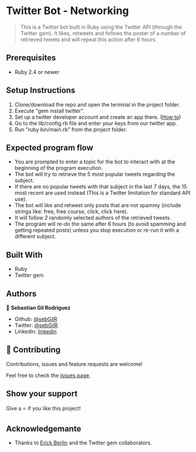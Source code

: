 # Twitter Bot - Networking

> This is a Twitter bot built in Ruby using the Twitter API (through the Twitter gem). It likes, retweets and follows the poster of a number of retrieved tweets and will repeat this action after 6 hours.

## Prerequisites

- Ruby 2.4 or newer

## Setup Instructions

1. Clone/download the repo and open the terminal in the project folder.
2. Execute "gem install twitter".
3. Set up a twitter developer account and create an app there. ([How to](https://www.extly.com/docs/autotweetng_joocial/tutorials/how-to-auto-post-from-joomla-to-twitter/apply-for-a-twitter-developer-account/#apply-for-a-developer-account))
4. Go to the lib/config.rb file and enter your keys from our twitter app.
5. Run "ruby bin/main.rb" from the project folder.

## Expected program flow

- You are prompted to enter a topic for the bot to interact with at the beginning of the program execution.
- The bot will try to retrieve the 5 most popular tweets regarding the subject.
- If there are no popular tweets with that subject in the last 7 days, the 15 most recent are used instead (This is a Twitter limitation for standard API use).
- The bot will like and retweet only posts that are not spammy (include strings like: free, free course, click, click here).
- It will follow 2 randomly selected authors of the retrieved tweets.
- The program will re-do the same after 6 hours (to avoid spamming and getting repeated posts) unless you stop execution or re-run it with a different subject.

## Built With

- Ruby
- Twitter gem

## Authors

👤 **Sebastian Gil Rodriguez**

- Github: [@sebGilR](https://github.com/sebGilR)
- Twitter: [@sebGilR](https://twitter.com/sebGilR)
- Linkedin: [linkedin](https://www.linkedin.com/in/sebastiangilrodriguez)

## 🤝 Contributing

Contributions, issues and feature requests are welcome!

Feel free to check the [issues page](issues/).

## Show your support

Give a ⭐️ if you like this project!

## Acknowledgemante

- Thanks to [Erick Berlin](https://github.com/sferik) and the Twitter gem collaborators.

